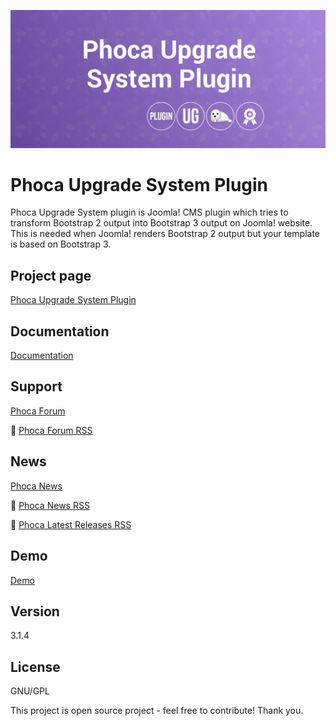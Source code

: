 



![Phoca Upgrade System Plugin](https://github.com/PhocaCz/PhocaUpgradeSystemPlugin/blob/master/phocaupgrade.png)

# Phoca Upgrade System Plugin



Phoca Upgrade System plugin is Joomla! CMS plugin which tries to transform Bootstrap 2 output into Bootstrap 3 output on Joomla! website. This is needed when Joomla! renders Bootstrap 2 output but your template is based on Bootstrap 3.



## Project page

[Phoca Upgrade System Plugin](https://www.phoca.cz/phoca-upgrade-system-plugin)



## Documentation

[Documentation](https://www.phoca.cz/documentation/category/131-phoca-upgrade-system-plugin)



## Support

[Phoca Forum](https://www.phoca.cz/forum)

:bell: [Phoca Forum RSS](https://www.phoca.cz/forum/app.php/feed)



## News

[Phoca News](https://www.phoca.cz/news)

:bell: [Phoca News RSS](https://www.phoca.cz/news?format=feed&type=rss)

:bell: [Phoca Latest Releases RSS](https://www.phoca.cz/download/feed/111?format=feed&type=rss)



## Demo

[Demo](https://www.phoca.cz/phocacartdemo/premiere/)



## Version

3.1.4



## License

GNU/GPL



This project is open source project - feel free to contribute! Thank you.
